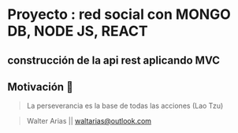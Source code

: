 # Proyecto : red social con MONGO DB, NODE JS, REACT

## construcción de la api rest aplicando MVC

## Motivación :muscle:

> La perseverancia es la base de todas las acciones (Lao Tzu)

> Walter Arias || waltarias@outlook.com
